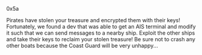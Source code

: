 0x5a

Pirates have stolen your treasure and encrypted them with their keys! Fortunately, we found a dev that was able to get an AIS terminal and modify it such that we can send messages to a nearby ship. Exploit the other ships and take their keys to reclaim your stolen treasure! Be sure not to crash any other boats because the Coast Guard will be very unhappy...
